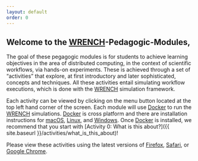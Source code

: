 ```yaml
---
layout: default
order: 0
---
```

## Welcome to the [WRENCH](http://wrench-project.org)-Pedagogic-Modules,

The goal of these pegagogic modules is for students to achieve learning objectives in the area of distributed computing, in the context of scientific workflows, via hands-on experiments.
These is achieved through a set of “activities” that explore, at first introductory and later sophisticated, concepts and techniques. All these activities entail simulating workflow executions, which is done with the [WRENCH](http://wrench-project.org) simulation framework.

Each activity can be viewed by clicking on the menu button located at the top left hand corner of the screen. Each module will
use [Docker](https://docker.com) to run the [WRENCH](http://wrench-project.org) simulations. [Docker](https://docker.com) is cross platform and there
are installation instructions for [macOS](https://docs.docker.com/docker-for-mac/install/), [Linux](https://docs.docker.com/install/linux/docker-ce/ubuntu/),
and [Windows](https://docs.docker.com/docker-for-windows/install/). Once [Docker](https://docker.com) is installed, we recommend that you start with
[Activity 0: What is this about?]({{ site.baseurl }}/activities/what_is_this_about)!

Please view these activities using the latest versions of [Firefox](https://www.mozilla.org/en-US/firefox/new/), [Safari](https://www.apple.com/safari/), or
[Google Chrome](https://www.google.com/chrome/).
